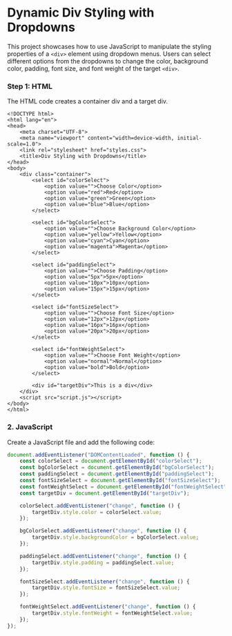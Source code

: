 
# Dynamic Div Styling with Dropdowns

This project showcases how to use JavaScript to manipulate the styling properties of a `<div>` element using dropdown menus. Users can select different options from the dropdowns to change the color, background color, padding, font size, and font weight of the target `<div>`.

### Step 1: HTML
The HTML code creates a container div and a target div. 
```
<!DOCTYPE html>
<html lang="en">
<head>
    <meta charset="UTF-8">
    <meta name="viewport" content="width=device-width, initial-scale=1.0">
    <link rel="stylesheet" href="styles.css">
    <title>Div Styling with Dropdowns</title>
</head>
<body>
    <div class="container">
        <select id="colorSelect">
            <option value="">Choose Color</option>
            <option value="red">Red</option>
            <option value="green">Green</option>
            <option value="blue">Blue</option>
        </select>

        <select id="bgColorSelect">
            <option value="">Choose Background Color</option>
            <option value="yellow">Yellow</option>
            <option value="cyan">Cyan</option>
            <option value="magenta">Magenta</option>
        </select>

        <select id="paddingSelect">
            <option value="">Choose Padding</option>
            <option value="5px">5px</option>
            <option value="10px">10px</option>
            <option value="15px">15px</option>
        </select>

        <select id="fontSizeSelect">
            <option value="">Choose Font Size</option>
            <option value="12px">12px</option>
            <option value="16px">16px</option>
            <option value="20px">20px</option>
        </select>

        <select id="fontWeightSelect">
            <option value="">Choose Font Weight</option>
            <option value="normal">Normal</option>
            <option value="bold">Bold</option>
        </select>

        <div id="targetDiv">This is a div</div>
    </div>
    <script src="script.js"></script>
</body>
</html>

```


### 2.  JavaScript

Create a JavaScript file and add the following code:

```javascript
document.addEventListener("DOMContentLoaded", function () {
    const colorSelect = document.getElementById("colorSelect");
    const bgColorSelect = document.getElementById("bgColorSelect");
    const paddingSelect = document.getElementById("paddingSelect");
    const fontSizeSelect = document.getElementById("fontSizeSelect");
    const fontWeightSelect = document.getElementById("fontWeightSelect");
    const targetDiv = document.getElementById("targetDiv");

    colorSelect.addEventListener("change", function () {
        targetDiv.style.color = colorSelect.value;
    });

    bgColorSelect.addEventListener("change", function () {
        targetDiv.style.backgroundColor = bgColorSelect.value;
    });

    paddingSelect.addEventListener("change", function () {
        targetDiv.style.padding = paddingSelect.value;
    });

    fontSizeSelect.addEventListener("change", function () {
        targetDiv.style.fontSize = fontSizeSelect.value;
    });

    fontWeightSelect.addEventListener("change", function () {
        targetDiv.style.fontWeight = fontWeightSelect.value;
    });
});

```
